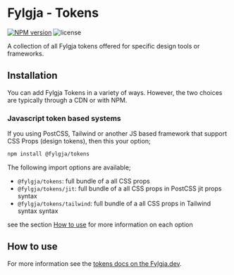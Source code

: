 # Fylgja - Tokens

[![NPM version](https://img.shields.io/npm/v/@fylgja/tokens)](https://www.npmjs.org/package/@fylgja/tokens)
![license](https://img.shields.io/github/license/fylgja/fylgja)

A collection of all Fylgja tokens offered for specific design tools or frameworks.

## Installation

You can add Fylgja Tokens in a variety of ways.
However, the two choices are typically through a CDN or with NPM.

### Javascript token based systems

If you using PostCSS, Tailwind or another JS based framework that support CSS Props (design tokens), then this your option;

```bash
npm install @fylgja/tokens
```

The following import options are available;

- `@fylgja/tokens`: full bundle of a all CSS props
- `@fylgja/tokens/jit`: full bundle of a all CSS props in PostCSS jit props syntax
- `@fylgja/tokens/tailwind`: full bundle of a all CSS props in Tailwind syntax syntax

see the section [How to use](https://fylgja.dev/components/tokens/#how-to-use) for more information on each option

## How to use

For more information see the [tokens docs on the Fylgja.dev](https://fylgja.dev/components/tokens/).
